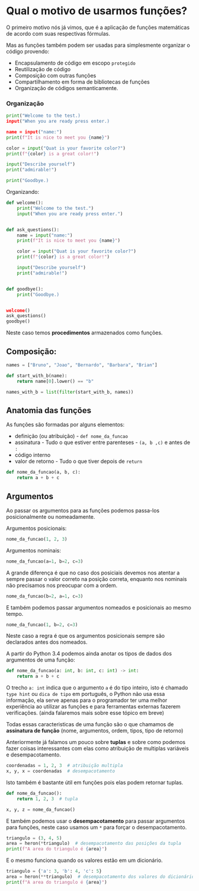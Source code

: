 # Qual o motivo de usarmos funções?

O primeiro motivo nós já vimos, que é a aplicação de funções matemáticas de acordo com suas respectivas fórmulas.

Mas as funções também podem ser usadas para simplesmente organizar o código provendo:

- Encapsulamento de código em escopo `protegido`
- Reutilização de código
- Composição com outras funções
- Compartilhamento em forma de bibliotecas de funções
- Organização de códigos semanticamente.

### Organização

```py
print("Welcome to the test.)
input("When you are ready press enter.)

name = input("name:")
print(f"It is nice to meet you {name}")

color = input("Quat is your favorite color?")
print(f"{color} is a great color!")

input("Describe yourself")
print("admirable!")

print("Goodbye.)
```

Organizando:

```py
def welcome():
    print("Welcome to the test.")
    input("When you are ready press enter.")


def ask_questions():
    name = input("name:")
    print(f"It is nice to meet you {name}")

    color = input("Quat is your favorite color?")
    print(f"{color} is a great color!")

    input("Describe yourself")
    print("admirable!")


def goodbye():
    print("Goodbye.)


welcome()
ask_questions()
goodbye()
```

Neste caso temos **procedimentos** armazenados como funções.

## Composição:

```py
names = ["Bruno", "Joao", "Bernardo", "Barbara", "Brian"]

def start_with_b(name):
    return name[0].lower() == "b"

names_with_b = list(filter(start_with_b, names))
```

## Anatomia das funções

As funções são formadas por alguns elementos:

- definição (ou atribuição) - `def nome_da_funcao`
- assinatura - Tudo o que estiver entre parenteses - `(a, b ,c)` e antes de `:`
- código interno
- valor de retorno - Tudo o que tiver depois de `return`

```python
def nome_da_funcao(a, b, c):
    return a + b + c
```

## Argumentos

Ao passar os argumentos para as funções podemos passa-los posicionalmente ou nomeadamente.

Argumentos posicionais:

```python
nome_da_funcao(1, 2, 3)
```

Argumentos nominais:

```python
nome_da_funcao(a=1, b=2, c=3)
```

A grande diferença é que no caso dos posiciais devemos nos atentar a sempre passar o valor correto na posição correta, enquanto nos nominais não precisamos nos preocupar com a ordem.

```python
nome_da_funcao(b=2, a=1, c=3)
```

E também podemos passar argumentos nomeados e posicionais ao mesmo tempo.

```python
nome_da_funcao(1, b=2, c=3)
```

Neste caso a regra é que os argumentos posicionais sempre são declarados antes dos nomeados.

A partir do Python 3.4 podemos ainda anotar os tipos de dados dos argumentos de uma função:

```python
def nome_da_funcao(a: int, b: int, c: int) -> int:
    return a + b + c
```

O trecho `a: int` indica que o argumento `a` é do tipo inteiro,
isto é chamado `type hint` ou `dica de tipo` em português, o Python não usa essa informação, ela serve apenas para o programador ter uma melhor experiência ao utilizar as funções e para ferramentas externas fazerem verificações. (ainda falaremos mais sobre esse tópico em breve)

Todas essas caracteristicas de uma função são o que chamamos de **assinatura de função** (nome, argumentos, ordem, tipos, tipo de retorno)

Anteriormente já falamos um pouco sobre **tuplas** e sobre como podemos fazer coisas interessantes com elas como atribuição de multiplas variáveis e desempacotamento.

```python
coordenadas = 1, 2, 3  # atribuição multipla
x, y, x = coordenadas  # desempacotamento
```

Isto também é bastante útil em funções pois elas podem retornar tuplas.

```python
def nome_da_funcao():
    return 1, 2, 3  # tupla

x, y, z = nome_da_funcao()
```

E também podemos usar o **desempacotamento** para passar argumentos para funções, neste caso usamos um `*` para forçar o desempacotamento.

```python
triangulo = (3, 4, 5)
area = heron(*triangulo)  # desempacotamento das posições da tupla
print(f"A area do triangulo é {area}")
```

E o mesmo funciona quando os valores estão em um dicionário.

```python
triangulo = {'a': 3, 'b': 4, 'c': 5}
area = heron(**triangulo)  # desempacotamento dos valores do dicionário
print(f"A area do triangulo é {area}")

```